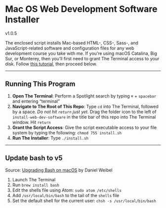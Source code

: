 # Mac OS Web Development Software Installer

v1.0.5

The enclosed script installs Mac-based HTML-, CSS-, Sass-, and JavaScript-related software and configuration files for any web development course you take with me. If you’re using macOS Catalina, Big Sur, or Monterey, then you’ll first need to grant The Terminal access to your disk. Follow [this tutorial](https://osxdaily.com/2018/10/09/fix-operation-not-permitted-terminal-error-macos/), then proceed below.

---

## Running This Program

1. **Open The Terminal**: Perform a Spotlight search by typing `⌘` + `spacebar` and entering “terminal”
2. **Navigate to The Root of This Repo**: Type `cd` into The Terminal, followed by a space. *Do not hit `return` just yet.* Drag the folder icon to the left of `install-web-dev-software` in the title bar of this repo into The Terminal window. Hit `return`
3. **Grant the Script Access**: Give the script executable access to your file system by typing the following: `chmod 755 install.sh`
4. **Run The Installer**: Type `./install.sh`

---

## Update bash to v5

Source: [Upgrading Bash on macOS](https://itnext.io/upgrading-bash-on-macos-7138bd1066ba) by Daniel Weibel

1. Launch The Terminal
2. Run `brew install bash`
3. Edit the shells file using Atom: `sudo atom /etc/shells`
4. Add `/usr/local/bin/bash` to the tail of the `shells` file
5. Set the default shell for the current user: `chsh -s /usr/local/bin/bash`
